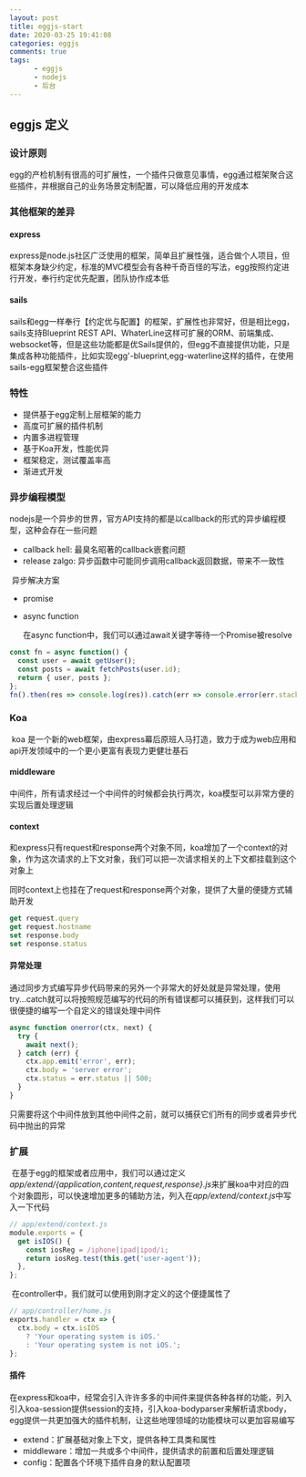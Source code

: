 ```yaml
---
layout: post
title: eggjs-start
date: 2020-03-25 19:41:08
categories: eggjs
comments: true
tags:
      - eggjs
      - nodejs
      - 后台
---
```

## eggjs 定义

###  设计原则

​	egg的产检机制有很高的可扩展性，一个插件只做意见事情，egg通过框架聚合这些插件，并根据自己的业务场景定制配置，可以降低应用的开发成本

### 其他框架的差异

#### express

​	express是node.js社区广泛使用的框架，简单且扩展性强，适合做个人项目，但框架本身缺少约定，标准的MVC模型会有各种千奇百怪的写法，egg按照约定进行开发，奉行约定优先配置，团队协作成本低

#### sails

​	sails和egg一样奉行【约定优与配置】的框架，扩展性也非常好，但是相比egg，sails支持Blueprint REST API、WhaterLine这样可扩展的ORM、前端集成、websocket等，但是这些功能都是优Sails提供的，但egg不直接提供功能，只是集成各种功能插件，比如实现egg'-blueprint,egg-waterline这样的插件，在使用sails-egg框架整合这些插件

### 特性

* 提供基于egg定制上层框架的能力
* 高度可扩展的插件机制
* 内置多进程管理
* 基于Koa开发，性能优异
* 框架稳定，测试覆盖率高
* 渐进式开发
<!--- more---->

### 异步编程模型

​	nodejs是一个异步的世界，官方API支持的都是以callback的形式的异步编程模型，这种会存在一些问题

* callback hell: 最臭名昭著的callback嵌套问题
* release zalgo: 异步函数中可能同步调用callback返回数据，带来不一致性

​       异步解决方案

* promise

* async function

  在async function中，我们可以通过await关键字等待一个Promise被resolve

~~~js
const fn = async function() {
  const user = await getUser();
  const posts = await fetchPosts(user.id);
  return { user, posts };
};
fn().then(res => console.log(res)).catch(err => console.error(err.stack));
~~~

### Koa

​	koa 是一个新的web框架，由express幕后原班人马打造，致力于成为web应用和api开发领域中的一个更小更富有表现力更健壮基石

#### middleware

​	中间件，所有请求经过一个中间件的时候都会执行两次，koa模型可以非常方便的实现后置处理逻辑

#### context

​	和express只有request和response两个对象不同，koa增加了一个context的对象，作为这次请求的上下文对象，我们可以把一次请求相关的上下文都挂载到这个对象上

​	同时context上也挂在了request和response两个对象，提供了大量的便捷方式辅助开发

~~~js
get request.query
get request.hostname
set response.body
set response.status
~~~

#### 异常处理

​	通过同步方式编写异步代码带来的另外一个非常大的好处就是异常处理，使用try...catch就可以将按照规范编写的代码的所有错误都可以捕获到，这样我们可以很便捷的编写一个自定义的错误处理中间件

~~~js
async function onerror(ctx, next) {
  try {
    await next();
  } catch (err) {
    ctx.app.emit('error', err);
    ctx.body = 'server error';
    ctx.status = err.status || 500;
  }
}
~~~

​	只需要将这个中间件放到其他中间件之前，就可以捕获它们所有的同步或者异步代码中抛出的异常

### 扩展

​	在基于egg的框架或者应用中，我们可以通过定义 *app/extend/{application,content,request,response}.js*来扩展koa中对应的四个对象圆形，可以快速增加更多的辅助方法，列入在*app/extend/context.js*中写入一下代码

~~~js
// app/extend/context.js
module.exports = {
  get isIOS() {
    const iosReg = /iphone|ipad|ipod/i;
    return iosReg.test(this.get('user-agent'));
  },
};
~~~

​	在controller中，我们就可以使用到刚才定义的这个便捷属性了

~~~js
// app/controller/home.js
exports.handler = ctx => {
  ctx.body = ctx.isIOS
    ? 'Your operating system is iOS.'
    : 'Your operating system is not iOS.';
};
~~~

#### 插件

​	在express和koa中，经常会引入许许多多的中间件来提供各种各样的功能，列入引入koa-session提供session的支持，引入koa-bodyparser来解析请求body，egg提供一共更加强大的插件机制，让这些地理领域的功能模块可以更加容易编写

* extend：扩展基础对象上下文，提供各种工具类和属性
* middleware：增加一共或多个中间件，提供请求的前置和后置处理逻辑
* config：配置各个环境下插件自身的默认配置项

